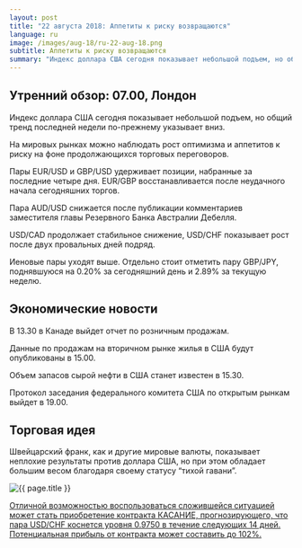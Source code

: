 ```yaml
---
layout: post
title: "22 августа 2018: Аппетиты к риску возвращаются"
language: ru
image: /images/aug-18/ru-22-aug-18.png
subtitle: Аппетиты к риску возвращаются
summary: "Индекс доллара США сегодня показывает небольшой подъем, но общий тренд последней недели по-прежнему указывает вниз"
---
```

## Утренний обзор: 07.00, Лондон
 
Индекс доллара США сегодня показывает небольшой подъем, но общий тренд последней недели по-прежнему указывает вниз.

На мировых рынках можно наблюдать рост оптимизма и аппетитов к риску на фоне продолжающихся торговых переговоров.

Пары EUR/USD и GBP/USD удерживает позиции, набранные за последние четыре дня. EUR/GBP восстанавливается после неудачного начала сегодняшних торгов.

Пара AUD/USD снижается после публикации комментариев заместителя главы Резервного Банка Австралии Дебелля.

USD/CAD продолжает стабильное снижение, USD/CHF показывает рост после двух провальных дней подряд.

Иеновые пары уходят выше. Отдельно стоит отметить пару GBP/JPY, поднявшуюся на 0.20% за сегодняшний день и 2.89% за текущую неделю.
 
## Экономические новости
 
В 13.30 в Канаде выйдет отчет по розничным продажам.

Данные по продажам на вторичном рынке жилья в США будут опубликованы в 15.00.

Объем запасов сырой нефти в США станет известен в 15.30.

Протокол заседания федерального комитета США по открытым рынкам выйдет в 19.00.
 
## Торговая идея
 
Швейцарский франк, как и другие мировые валюты, показывает неплохие результаты против доллара США, но при этом обладает большим весом благодаря своему статусу “тихой гавани”.

<img src="{{ site.url }}/images/aug-18/ru-22-aug-18.png" alt="{{ page.title }}"  title="{{ page.title }}">

<a href="%LINK%%?currency=USD&market=forex&underlying=frxUSDCHF&formname=touchnotouch&duration_amount=14&duration_units=d&amount=10&amount_type=stake&expiry_type=duration&barrier=0.9750" target="_blank" rel="noopener noreferrer nofollow">Отличной возможностью воспользоваться сложившейся ситуацией может стать приобретение контракта КАСАНИЕ, прогнозирующего, что пара USD/CHF коснется уровня 0.9750 в течение следующих 14 дней. Потенциальная прибыль от контракта может составить до 102%.</a>

